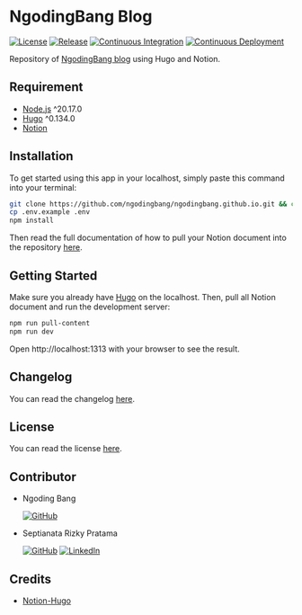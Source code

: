 # NgodingBang Blog

[![License](https://badgen.net/github/license/ngodingbang/ngodingbang.github.io "License")](LICENSE.md)
[![Release](https://badgen.net/github/release/ngodingbang/ngodingbang.github.io "Release")](https://github.com/ngodingbang/ngodingbang.github.io/releases)
[![Continuous Integration](https://github.com/ngodingbang/ngodingbang.github.io/actions/workflows/ci.yml/badge.svg "Continuous Integration")](https://github.com/ngodingbang/ngodingbang.github.io/actions/workflows/ci.yml)
[![Continuous Deployment](https://github.com/ngodingbang/ngodingbang.github.io/actions/workflows/cd.yml/badge.svg "Continuous Deployment")](https://github.com/ngodingbang/ngodingbang.github.io/actions/workflows/cd.yml)

Repository of [NgodingBang blog](https://ngodingbang.my.id) using Hugo and Notion.

## Requirement

- [Node.js](https://nodejs.org) ^20.17.0
- [Hugo](https://gohugo.io) ^0.134.0
- [Notion](https://www.notion.so)

## Installation

To get started using this app in your localhost, simply paste this command into your terminal:

```bash
git clone https://github.com/ngodingbang/ngodingbang.github.io.git && cd ngodingbang.github.io
cp .env.example .env
npm install
```

Then read the full documentation of how to pull your Notion document into the repository [here](https://github.com/HEIGE-PCloud/Notion-Hugo).

## Getting Started

Make sure you already have [Hugo](https://gohugo.io) on the localhost. Then, pull all Notion document and run the development server:

```bash
npm run pull-content
npm run dev
```

Open http://localhost:1313 with your browser to see the result.

## Changelog

You can read the changelog [here](CHANGELOG.md).

## License

You can read the license [here](LICENSE.md).

## Contributor

- Ngoding Bang

  [![GitHub](https://img.shields.io/badge/GitHub-100000?style=for-the-badge&logo=github&logoColor=white "GitHub")](https://github.com/ngodingbang)

- Septianata Rizky Pratama

  [![GitHub](https://img.shields.io/badge/GitHub-100000?style=for-the-badge&logo=github&logoColor=white "GitHub")](https://github.com/ianriizky)
  [![LinkedIn](https://img.shields.io/badge/LinkedIn-white?style=for-the-badge&logo=linkedin&colorB=0a66c2 "LinkedIn")](https://www.linkedin.com/in/ianrizky)

## Credits

- [Notion-Hugo](https://github.com/HEIGE-PCloud/Notion-Hugo)
